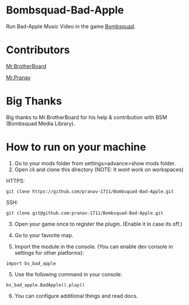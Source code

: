 # Bombsquad-Bad-Apple
Run Bad-Apple Music Video in the game [Bombsquad](https://github.com/efroemling/ballistica).

# Contributors
[Mr.BrotherBoard](https://github.com/BrotherBoard)

[Mr.Pranav](https://github.com/pranav-1711)

# Big Thanks
Big thanks to Mr.BrotherBoard for his help & contribution with BSM (Bombsquad Media Library).

# How to run on your machine
1) Go to your mods folder from settings>advance>show mods folder.
2) Open cli and clone this directory (NOTE: It wont work on workspaces)

HTTPS:
```
git clone https://github.com/pranav-1711/Bombsquad-Bad-Apple.git
```

SSH:
```
git clone git@github.com:pranav-1711/Bombsquad-Bad-Apple.git
```
3) Open your game once to register the plugin. (Enable it in case its off.)

4) Go to your favorite map.

5) Import the module in the console. (You can enable dev console in settings for other platforms):

```
import bs_bad_apple
```

5) Use the following command in your console:

```
bs_bad_apple.BadApple().play()
```

6) You can configure additional things and read docs.
